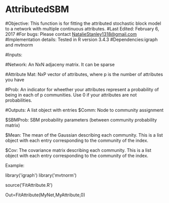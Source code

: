 # AttributedSBM
#Objective: This function is for fitting the attributed stochastic block model to a network with multiple continuous attributes.
#Last Edited: February 6, 2017
#For bugs: Please contact NatalieStanley1318@gmail.com
#Implementation details: Tested in R version 3.4.3
#Dependencies:igraph and mvtnorm

#Inputs:
  
  #Network: An NxN adjaceny matrix. It can be sparse
  
  #Attribute Mat: NxP vector of attributes, where p is the number of attributes you have
 
 #Prob: An indicator for wheether your attributes represent a probability of being in each of p communities. Use 0 if your     attributes are not probabilities. 

#Outputs: A list object with entries
  $Comm: Node to community assignment
  
  $SBMProb: SBM probability parameters (between community probability matrix)
  
  $Mean: The mean of the Gaussian describing each community. This is a list object with each entry corresponding to the community of the index.
  
  $Cov: The covariance matrix describing each community. This is a list object with each entry corresponding to the community of the index.
  
  
  Example:
  
  library('igraph')
  library('mvtnorm')
  
  source('FitAttribute.R')
  
  Out=FitAttribute(MyNet,MyAttribute,0)
